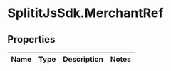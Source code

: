 # SplititJsSdk.MerchantRef

## Properties

Name | Type | Description | Notes
------------ | ------------- | ------------- | -------------


